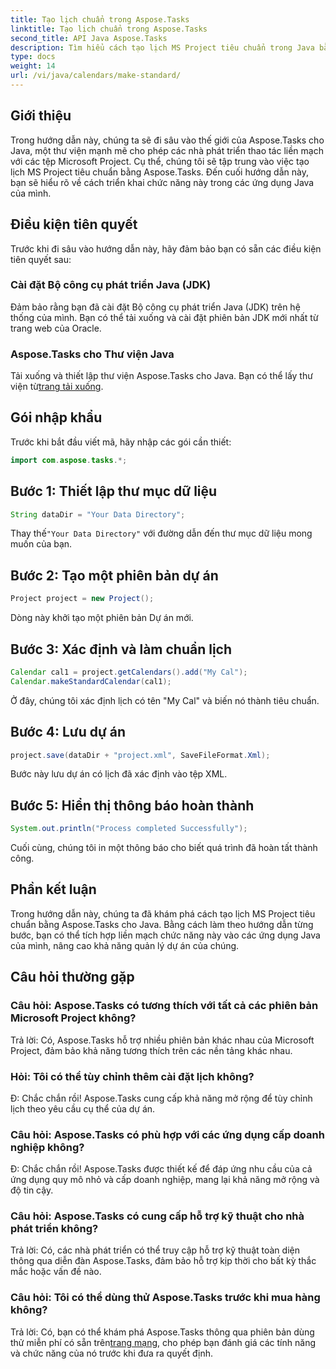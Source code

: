 ```yaml
---
title: Tạo lịch chuẩn trong Aspose.Tasks
linktitle: Tạo lịch chuẩn trong Aspose.Tasks
second_title: API Java Aspose.Tasks
description: Tìm hiểu cách tạo lịch MS Project tiêu chuẩn trong Java bằng Aspose.Tasks. Nâng cao khả năng quản lý dự án của bạn với hướng dẫn từng bước này.
type: docs
weight: 14
url: /vi/java/calendars/make-standard/
---
```


## Giới thiệu
Trong hướng dẫn này, chúng ta sẽ đi sâu vào thế giới của Aspose.Tasks cho Java, một thư viện mạnh mẽ cho phép các nhà phát triển thao tác liền mạch với các tệp Microsoft Project. Cụ thể, chúng tôi sẽ tập trung vào việc tạo lịch MS Project tiêu chuẩn bằng Aspose.Tasks. Đến cuối hướng dẫn này, bạn sẽ hiểu rõ về cách triển khai chức năng này trong các ứng dụng Java của mình.
## Điều kiện tiên quyết
Trước khi đi sâu vào hướng dẫn này, hãy đảm bảo bạn có sẵn các điều kiện tiên quyết sau:
### Cài đặt Bộ công cụ phát triển Java (JDK)
Đảm bảo rằng bạn đã cài đặt Bộ công cụ phát triển Java (JDK) trên hệ thống của mình. Bạn có thể tải xuống và cài đặt phiên bản JDK mới nhất từ trang web của Oracle.
### Aspose.Tasks cho Thư viện Java
 Tải xuống và thiết lập thư viện Aspose.Tasks cho Java. Bạn có thể lấy thư viện từ[trang tải xuống](https://releases.aspose.com/tasks/java/).

## Gói nhập khẩu
Trước khi bắt đầu viết mã, hãy nhập các gói cần thiết:
```java
import com.aspose.tasks.*;
```

## Bước 1: Thiết lập thư mục dữ liệu
```java
String dataDir = "Your Data Directory";
```
 Thay thế`"Your Data Directory"` với đường dẫn đến thư mục dữ liệu mong muốn của bạn.
## Bước 2: Tạo một phiên bản dự án
```java
Project project = new Project();
```
Dòng này khởi tạo một phiên bản Dự án mới.
## Bước 3: Xác định và làm chuẩn lịch
```java
Calendar cal1 = project.getCalendars().add("My Cal");
Calendar.makeStandardCalendar(cal1);
```
Ở đây, chúng tôi xác định lịch có tên "My Cal" và biến nó thành tiêu chuẩn.
## Bước 4: Lưu dự án
```java
project.save(dataDir + "project.xml", SaveFileFormat.Xml);
```
Bước này lưu dự án có lịch đã xác định vào tệp XML.
## Bước 5: Hiển thị thông báo hoàn thành
```java
System.out.println("Process completed Successfully");
```
Cuối cùng, chúng tôi in một thông báo cho biết quá trình đã hoàn tất thành công.

## Phần kết luận
Trong hướng dẫn này, chúng ta đã khám phá cách tạo lịch MS Project tiêu chuẩn bằng Aspose.Tasks cho Java. Bằng cách làm theo hướng dẫn từng bước, bạn có thể tích hợp liền mạch chức năng này vào các ứng dụng Java của mình, nâng cao khả năng quản lý dự án của chúng.
## Câu hỏi thường gặp
### Câu hỏi: Aspose.Tasks có tương thích với tất cả các phiên bản Microsoft Project không?
Trả lời: Có, Aspose.Tasks hỗ trợ nhiều phiên bản khác nhau của Microsoft Project, đảm bảo khả năng tương thích trên các nền tảng khác nhau.
### Hỏi: Tôi có thể tùy chỉnh thêm cài đặt lịch không?
Đ: Chắc chắn rồi! Aspose.Tasks cung cấp khả năng mở rộng để tùy chỉnh lịch theo yêu cầu cụ thể của dự án.
### Câu hỏi: Aspose.Tasks có phù hợp với các ứng dụng cấp doanh nghiệp không?
Đ: Chắc chắn rồi! Aspose.Tasks được thiết kế để đáp ứng nhu cầu của cả ứng dụng quy mô nhỏ và cấp doanh nghiệp, mang lại khả năng mở rộng và độ tin cậy.
### Câu hỏi: Aspose.Tasks có cung cấp hỗ trợ kỹ thuật cho nhà phát triển không?
Trả lời: Có, các nhà phát triển có thể truy cập hỗ trợ kỹ thuật toàn diện thông qua diễn đàn Aspose.Tasks, đảm bảo hỗ trợ kịp thời cho bất kỳ thắc mắc hoặc vấn đề nào.
### Câu hỏi: Tôi có thể dùng thử Aspose.Tasks trước khi mua hàng không?
 Trả lời: Có, bạn có thể khám phá Aspose.Tasks thông qua phiên bản dùng thử miễn phí có sẵn trên[trang mạng](https://purchase.aspose.com/buy), cho phép bạn đánh giá các tính năng và chức năng của nó trước khi đưa ra quyết định.
